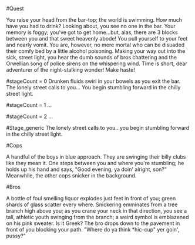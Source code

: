 #Quest

You raise your head from the bar-top; the world is swimming. How much have you had to drink? Looking about, you see no one in the bar. Your memory is foggy; you've got to get home...but, alas, there are 3 blocks between you and that sweet heavenly abode! You pull yourself to your feet and nearly vomit. You are, however, no mere mortal who can be disuaded their comfy bed by a little alcohol poisoning. Making your way out into the sick, street light, you hear the dumb sounds of bros chattering and the Orwellian song of police sirens on the whispering wind. Time is short, dear adventurer of the night-stalking wonder! Make haste!

#stageCount = 0
Drunken fluids swirl in your bowels as you exit the bar.
The lonely street calls to you...
You begin stumbling forward in the chilly street light.

#stageCount = 1
...

#stageCount = 2
...

#Stage_generic
The lonely street calls to you...you begin stumbling forward in the chilly street light.

#Cops 

A handful of the boys in blue approach. They are swinging their billy clubs like they mean it. One steps between you and where you're stumbling; he holds up his hand and says, "Good evening, ya doin' alright, son?" Meanwhile, the other cops snicker in the background.

#Bros

A bottle of foul smelling liquor explodes just feet in front of you; green shards of glass scatter every where. Snickering emminates from a tree branch high above you; as you crane your neck in that direction, you see a tall, athletic youth swinging from the branch; a weird symbol is emblazened on his pink sweater. Is it Greek? The bro drops down to the pavement in front of you blocking your path.
"Where do ya think *hic-cup" yer goin', pussy?"

